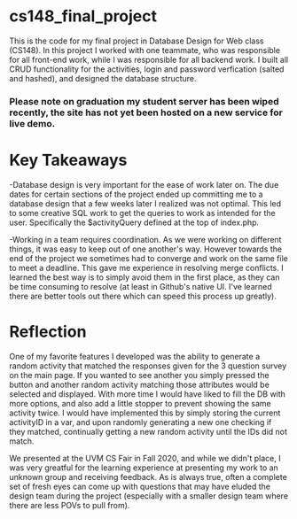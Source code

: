 # cs148_final_project
This is the code for my final project in Database Design for Web class (CS148). In this project I worked with one teammate, who was responsible for all front-end work, while I was responsible for all backend work. I built all CRUD functionality for the activities, login and password verfication (salted and hashed), and designed the database structure. 
### Please note on graduation my student server has been wiped recently, the site has not yet been hosted on a new service for live demo.

# Key Takeaways
-Database design is very important for the ease of work later on. The due dates for certain sections of the project ended up committing me to a database design that a few weeks later I realized was not optimal. This led to some creative SQL work to get the queries to work as intended for the user. Specifically the $activityQuery defined at the top of index.php.

-Working in a team requires coordination. As we were working on different things, it was easy to keep out of one another's way. However towards the end of the project we sometimes had to converge and work on the same file to meet a deadline. This gave me experience in resolving merge conflicts. I learned the best way is to simply avoid them in the first place, as they can be time consuming to resolve (at least in Github's native UI. I've learned there are better tools out there which can speed this process up greatly).


# Reflection

One of my favorite features I developed was the ability to generate a random activity that matched the responses given for the 3 question survey on the main page. If you wanted to see another you simply pressed the button and another random activity matching those attributes would be selected and displayed. With more time I would have liked to fill the DB with more options, and also add a little stopper to prevent showing the same activity twice. I would have implemented this by simply storing the current activityID in a var, and upon randomly generating a new one checking if they matched, continually getting a new random activity until the IDs did not match.

We presented at the UVM CS Fair in Fall 2020, and while we didn't place, I was very greatful for the learning experience at presenting my work to an unknown group and receiving feedback. As is always true, often a complete set of fresh eyes can come up with questions that may have eluded the design team during the project (especially with a smaller design team where there are less POVs to pull from).
